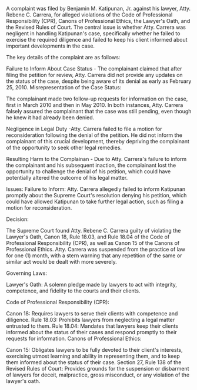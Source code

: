 


A complaint was filed by Benjamin M. Katipunan, Jr. against his lawyer, Atty. Rebene C. Carrera, for alleged violations of the Code of Professional Responsibility (CPR), Canons of Professional Ethics, the Lawyer's Oath, and the Revised Rules of Court. The central issue is whether Atty. Carrera was negligent in handling Katipunan's case, specifically whether he failed to exercise the required diligence and failed to keep his client informed about important developments in the case.

The key details of the complaint are as follows:

Failure to Inform About Case Status - The complainant claimed that after filing the petition for review, Atty. Carrera did not provide any updates on the status of the case, despite being aware of its denial as early as February 25, 2010.
Misrepresentation of the Case Status:

The complainant made two follow-up requests for information on the case, first in March 2010 and then in May 2010. In both instances, Atty. Carrera falsely assured the complainant that the case was still pending, even though he knew it had already been denied.

Negligence in Legal Duty -Atty. Carrera failed to file a motion for reconsideration following the denial of the petition. He did not inform the complainant of this crucial development, thereby depriving the complainant of the opportunity to seek other legal remedies.


Resulting Harm to the Complainan - Due to Atty. Carrera's failure to inform the complainant and his subsequent inaction, the complainant lost the opportunity to challenge the denial of his petition, which could have potentially altered the outcome of his legal matter.

Issues:
Failure to Inform: Atty. Carrera allegedly failed to inform Katipunan promptly about the Supreme Court's resolution denying his petition, which could have allowed Katipunan to take further legal action, such as filing a motion for reconsideration.

Decision:

The Supreme Court found Atty. Rebene C. Carrera guilty of violating the Lawyer's Oath, Canon 18, Rule 18.03, and Rule 18.04 of the Code of Professional Responsibility (CPR), as well as Canon 15 of the Canons of Professional Ethics. Atty. Carrera was suspended from the practice of law for one (1) month, with a stern warning that any repetition of the same or similar act would be dealt with more severely.

Governing Laws:

Lawyer's Oath: A solemn pledge made by lawyers to act with integrity, competence, and fidelity to the courts and their clients.

Code of Professional Responsibility (CPR):

Canon 18: Requires lawyers to serve their clients with competence and diligence.
Rule 18.03: Prohibits lawyers from neglecting a legal matter entrusted to them.
Rule 18.04: Mandates that lawyers keep their clients informed about the status of their cases and respond promptly to their requests for information.
Canons of Professional Ethics:

Canon 15: Obligates lawyers to be fully devoted to their client's interests, exercising utmost learning and ability in representing them, and to keep them informed about the status of their case.
Section 27, Rule 138 of the Revised Rules of Court: Provides grounds for the suspension or disbarment of lawyers for deceit, malpractice, gross misconduct, or any violation of the lawyer's oath.
